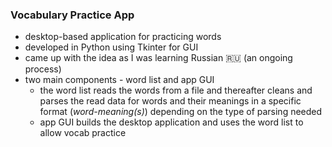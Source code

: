 ### Vocabulary Practice App

* desktop-based application for practicing words
* developed in Python using Tkinter for GUI
* came up with the idea as I was learning Russian 🇷🇺 (an ongoing process)
* two main components - word list and app GUI
    * the word list reads the words from a file and thereafter cleans and parses the read data for words and their
      meanings in a specific format (*word-meaning(s)*) depending on the type of parsing needed
    * app GUI builds the desktop application and uses the word list to allow vocab practice
